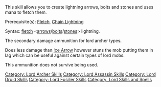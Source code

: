 This skill allows you to create lightning arrows, bolts and stones and
uses mana to fletch them.

Prerequisite(s): [Fletch](Fletch "wikilink"), [Chain
Lightning](Chain_Lightning "wikilink")

Syntax: [fletch](Fletch "wikilink")
\<[arrows](:Category:_Arrows "wikilink")/[bolts](:Category:_Bolts "wikilink")/[stones](:Category:_Stones "wikilink")\>
lightning.

The secondary damage ammunition for lord archer types.

Does less damage than [Ice Arrow](Ice_Arrow "wikilink") however stuns
the mob putting them in lag which can be useful against certain types of
lord mobs.

This ammunition does not survive being used.

[Category: Lord Archer Skills](Category:_Lord_Archer_Skills "wikilink")
[Category: Lord Assassin
Skills](Category:_Lord_Assassin_Skills "wikilink") [Category: Lord Druid
Skills](Category:_Lord_Druid_Skills "wikilink") [Category: Lord Fusilier
Skills](Category:_Lord_Fusilier_Skills "wikilink") [Category: Lord
Skills and Spells](Category:_Lord_Skills_and_Spells "wikilink")
